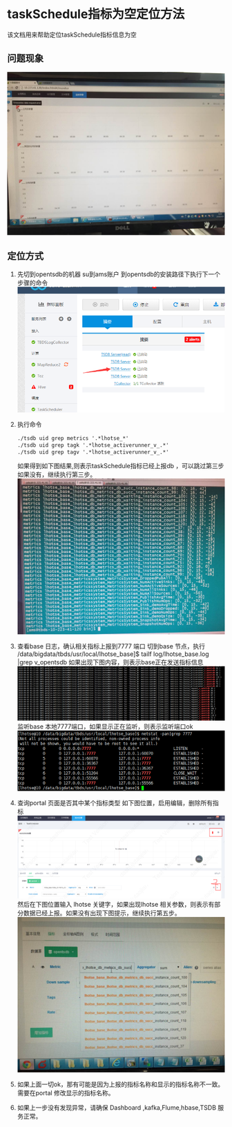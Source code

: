 # taskSchedule指标为空定位方法

该文档用来帮助定位taskSchedule指标信息为空

## 问题现象

![](../../../.gitbook/assets/index1.jpg)

## 定位方式

1. 先切到opentsdb的机器 su到ams账户 到opentsdb的安装路径下执行下一个步骤的命令 ![](../../../.gitbook/assets/index2.png)
2. 执行命令

   ```text
   ./tsdb uid grep metrics '.*lhotse_*'
   ./tsdb uid grep tagk '.*lhotse_activerunner_v_.*'
   ./tsdb uid grep tagv '.*lhotse_activerunner_v_.*'
   ```

   如果得到如下图结果,则表示taskSchedule指标已经上报db ，可以跳过第三步  
   如果没有，继续执行第三步。  
   ![](../../../.gitbook/assets/index3.jpg)

3. 查看base 日志，确认相关指标上报到7777 端口 切到base 节点，执行 /data/bigdata/tbds/usr/local/lhotse\_base\]$ tailf log/lhotse\_base.log \|grep v\_opentsdb 如果出现下图内容，则表示base正在发送指标信息 ![](../../../.gitbook/assets/index5.png) 监听base 本地7777端口，如果显示正在监听，则表示监听端口ok ![](../../../.gitbook/assets/index7.png)
4. 查询portal 页面是否其中某个指标类型 如下图位置，启用编辑，删除所有指标 ![](../../../.gitbook/assets/index6.png) 然后在下图位置输入 lhotse 关键字，如果出现lhotse 相关参数，则表示有部分数据已经上报。如果没有出现下图提示，继续执行第五步。 ![](../../../.gitbook/assets/index8.jpg)
5. 如果上面一切ok，那有可能是因为上报的指标名称和显示的指标名称不一致。需要在portal 修改显示的指标名称。
6. 如果上一步没有发现异常，请确保 Dashboard ,kafka,Flume,hbase,TSDB 服务正常。 

